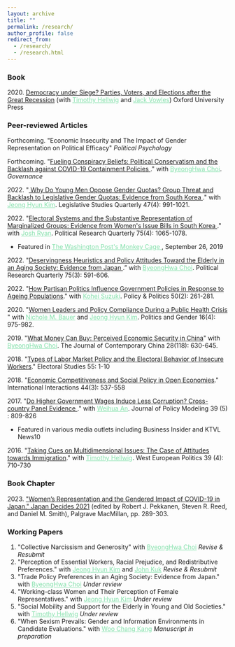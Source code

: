 ```yaml
---
layout: archive
title: ""
permalink: /research/
author_profile: false
redirect_from: 
  - /research/
  - /research.html
---
```


### Book 
<dl>
2020. <a href="https://global.oup.com/academic/product/democracy-under-siege-9780198846208?lang=en&cc=us">Democracy under Siege? Parties, Voters, and Elections after the Great Recession</a> (with <a href="http://mypage.iu.edu/~thellwig/" style="color: #82E0AA">Timothy Hellwig</a> and <a href="http://www.jackvowles.com/Welcome.html" style="color: #82E0AA">Jack Vowles</a>) Oxford University Press
  
</dl>

### Peer-reviewed Articles


<dl> 
Forthcoming. "Economic Insecurity and The Impact of Gender Representation on Political Efficacy" <i>Political Psychology</i>
</dl>



<dl>
 Forthcoming. "<a href="https://onlinelibrary.wiley.com/doi/10.1111/gove.12808">Fueling Conspiracy Beliefs: Political Conservatism and the Backlash against COVID-19 Containment Policies </a>." with <a href="https://sites.google.com/site/byeonghwac/" style="color: #82E0AA">ByeongHwa Choi</a>. <i>Governance</i>
</dl>
  

<dl>
2022. "<a href="http://doi.org/10.1111/lsq.12371"> Why Do Young Men Oppose Gender Quotas? Group Threat and Backlash to Legislative Gender Quotas: Evidence from South Korea </a>." with <a href="https://jeonghyunkim.com/" style="color: #82E0AA">Jeong Hyun Kim</a>. Legislative Studies Quarterly 47(4): 991-1021. <a href="http://doi.org/10.1111/lsq.12371"><i style="margin-right: 0.5em; color: #82E0AA;" class="fa fa-file-text-o"></i></a> 
</dl>


<dl>
2022. "<a href="https://journals.sagepub.com/doi/10.1177/10659129211028290">Electoral Systems and the Substantive Representation of Marginalized Groups: Evidence from Women's Issue Bills in South Korea </a>." with <a href="https://joshmryan.github.io/" style="color: #82E0AA">Josh Ryan</a>. Political Research Quarterly 75(4): 1065-1078.<a href="https://journals.sagepub.com/doi/10.1177/10659129211028290"><i style="margin-right: 0.5em; color: #82E0AA;" class="fa fa-file-text-o"></i></a> 

<ul><li>Featured in <a href="https://www.washingtonpost.com/politics/2019/09/26/metoo-crusaders-south-korea-want-reform-election-system-plan-could-deliver-more-legislation-womens-issues/?fbclid=IwAR1WjUFb-veiiSlpZCiOPgLVaXhanaiugkwNEfQRtQwPhdTxlqt4q1kl0-Y" style="color: #82E0AA"> The Washington Post's Monkey Cage </a>, September 26, 2019</li></ul>
</dl>

<dl>
 2022. "<a href="https://journals.sagepub.com/doi/full/10.1177/10659129211016061">Deservingness Heuristics and Policy Attitudes Toward the Elderly in an Aging Society: Evidence from Japan </a>.” with <a href="https://sites.google.com/site/byeonghwac/" style="color: #82E0AA">ByeongHwa Choi</a>. Political Research Quarterly 75(3): 591-606.  
</dl>

<dl>
2022. "<a href="https://www.ingentaconnect.com/content/tpp/pap/pre-prints/content-policypold2000118">How Partisan Politics Influence Government Policies in Response to Ageing Populations</a>." with <a href="https://koheisuzuki.weebly.com/" style="color: #82E0AA">Kohei Suzuki</a>. Policy & Politics 50(2): 261-281. <a href="https://www.ingentaconnect.com/content/tpp/pap/pre-prints/content-policypold2000118"><i style="margin-right: 0.5em; color: #82E0AA;" class="fa fa-file-text-o"></i></a> 
</dl>

  
<dl>
2020. "<a href="https://www.cambridge.org/core/journals/politics-and-gender/article/women-leaders-and-policy-compliance-during-a-public-health-crisis/F0C1DD547BF83FF6C729B17AFC127C1A">Women Leaders and Policy Compliance During a Public Health Crisis </a>" with <a href="http://www.nicholebauer.com/" style="color: #82E0AA">Nichole M. Bauer</a> and <a href="https://jeonghyunkim.com/" style="color: #82E0AA">Jeong Hyun Kim</a>. Politics and Gender 16(4): 975-982. <a href="https://www.cambridge.org/core/journals/politics-and-gender/article/women-leaders-and-policy-compliance-during-a-public-health-crisis/F0C1DD547BF83FF6C729B17AFC127C1A"><i style="margin-right: 0.5em; color: #82E0AA;" class="fa fa-file-text-o"></i></a>
</dl>


<dl>
2019. "<a href="https://doi.org/10.1080/10670564.2018.1557950">What Money Can Buy: Perceived Economic Security in China</a>" with <a href="https://sites.google.com/site/byeonghwac/" style="color: #82E0AA">ByeongHwa Choi</a>. The Journal of Contemporary China 28(118): 630-645. <a href="https://doi.org/10.1080/10670564.2018.1557950"><i style="margin-right: 0.5em; color: #82E0AA;" class="fa fa-file-text-o"></i></a> <a href="https://doi.org/10.7910/DVN/8S5IRV"><i style="margin-right: 0.5em; color: #82E0AA;" class="fa fa-database"></i></a> 
</dl>

<dl>
2018. "<a href="https://www.sciencedirect.com/science/article/pii/S0261379418300519">Types of Labor Market Policy and the Electoral Behavior of Insecure Workers</a>." Electoral Studies 55: 1-10 <a href="https://www.dropbox.com/s/z33nr5npqugodnm/Kweon2018_ES_Preprint.pdf?dl=0"><i style="margin-right: 0.5em; color: #82E0AA;" class="fa fa-file-text-o"></i></a> <a href="https://dataverse.harvard.edu/dataset.xhtml?persistentId=doi:10.7910/DVN/ZVB9FG"><i style="margin-right: 0.5em; color: #82E0AA;" class="fa fa-database"></i></a> 
</dl>

<dl>
2018. "<a href="https://www.tandfonline.com/doi/abs/10.1080/03050629.2018.1382489?journalCode=gini20">Economic Competitiveness and Social Policy in Open Economies</a>." International Interactions 44(3): 537-558 <a href="https://www.dropbox.com/s/8g0xemop3qy5ktk/Kweon2018_II_Preprint.pdf?dl=0"><i style="margin-right: 0.5em; color: #82E0AA;" class="fa fa-file-text-o"></i></a>  <a href="https://doi.org/10.7910/DVN/T89DK6"><i style="margin-right: 0.5em; color: #82E0AA;" class="fa fa-database"></i></a> 
</dl>  

<dl>
2017. "<a href="https://www.sciencedirect.com/science/article/pii/S0161893817300194">Do Higher Government Wages Induce Less Corruption? Cross-country Panel Evidence </a>." with <a href="https://sites.google.com/view/weihuaan/home" style="color: #82E0AA">Weihua An</a>. Journal of Policy Modeling 39 (5) : 809-826 <a href="https://www.sciencedirect.com/science/article/pii/S0161893817300194"><i style="margin-right: 0.5em; color: #82E0AA;" class="fa fa-file-text-o"></i></a>  

<ul><li>Featured in various media outlets including Business Insider and KTVL News10</li></ul>
</dl>  

<dl>
2016. "<a href="https://www.tandfonline.com/doi/abs/10.1080/01402382.2015.1136491">Taking Cues on Multidimensional Issues: The Case of Attitudes towards Immigration</a>." with <a href="https://sites.google.com/view/thellwig/" style="color: #82E0AA">Timothy Hellwig</a>. West European Politics 39 (4): 710-730 <a href="https://www.dropbox.com/s/p02anx3l7sjrsep/Hellwig%26Kweon2016_WEP.pdf?dl=0"><i style="margin-right: 0.5em; color: #82E0AA;" class="fa fa-file-text-o"></i></a>  <a href="https://www.dropbox.com/s/zf19p7eh7927rxx/Hellwig%26Kweon2016_WEP_SI.pdf?dl=0"><i style="margin-right: 0.5em; color: #82E0AA;" class="fa fa-database"></i></a> 
</dl>  

### Book Chapter
<dl>
2023. <a href="https://link.springer.com/book/10.1007/978-3-031-11324-6">"Women’s Representation and the Gendered Impact of COVID-19 in Japan." Japan Decides 2021</a> (edited by Robert J. Pekkanen, Steven R. Reed, and Daniel M. Smith), Palgrave MacMillan, pp. 289-303.
  
</dl>

### Working Papers



<ol start="1">
  


   <li>"Collective Narcissism and Generosity" with <a href="https://sites.google.com/site/byeonghwac/" style="color: #82E0AA">ByeongHwa Choi</a> <i>Revise & Resubmit</i></li>
   
  <li>"Perception of Essential Workers, Racial Prejudice, and Redistributive Preferences." with <a href="https://jeonghyunkim.com/" style="color: #82E0AA">Jeong Hyun Kim</a> and <a href="https://jskuk.github.io/" style="color: #82E0AA">John Kuk</a> <i>Revise & Resubmit</i></li>
  
<li>"Trade Policy Preferences in an Aging Society: Evidence from Japan." with <a href="https://sites.google.com/site/byeonghwac/" style="color: #82E0AA">ByeongHwa Choi</a> <i>Under review</i></li>
    
 <li>"Working-class Women and Their Perception of Female Representatives." with <a href="https://jeonghyunkim.com/" style="color: #82E0AA">Jeong Hyun Kim</a> <i>Under review</i></li>
        
 <li>"Social Mobility and Support for the Elderly in Young and Old Societies." with <a href="https://sites.google.com/view/thellwig/" style="color: #82E0AA">Timothy Hellwig</a> <i>Under review</i></li>
  
 <li>"When Sexism Prevails: Gender and Information Environments in Candidate Evaluations." with <a href="https://woochangkang.wordpress.com/" style="color: #82E0AA">Woo Chang Kang</a> <i>Manuscript in preparation</i></li>

  
 </ol>





